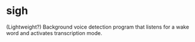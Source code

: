 # sigh

(Lightweight?) Background voice detection program that listens for a wake word and activates transcription mode.
